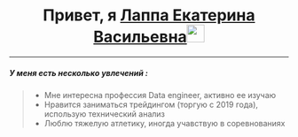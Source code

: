 <h1 align="center">Привет, я <a href="https://daniilshat.ru/" target="_blank">Лаппа Екатерина Васильевна</a><img src="https://github.com/blackcater/blackcater/raw/main/images/Hi.gif" height="32"/></h1>

---

##### У меня есть несколько увлечений :

> * Мне интересна профессия Data engineer, активно ее изучаю
> * Нравится заниматься трейдингом (торгую с 2019 года), использую технический анализ
> * Люблю тяжелую атлетику, иногда учавствую в соревнованиях

